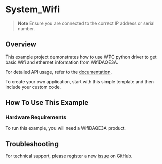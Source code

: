 # System_Wifi
> **Note**
> Ensure you are connected to the correct IP address or serial number.

## Overview

This example project demonstrates how to use WPC python driver to get basic Wifi and ethernet information from WifiDAQE3A.

For detailed API usage, refer to the [documentation](https://wpc-systems-ltd.github.io/WPC_Python_driver_release/).

To create your own application, start with this simple template and then include your custom code.

## How To Use This Example

### Hardware Requirements

To run this example, you will need a WifiDAQE3A product.

## Troubleshooting

For technical support, please register a new [issue](https://github.com/WPC-Systems-Ltd/WPC_Python_driver_release/issues) on GitHub.